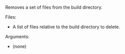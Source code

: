 Removes a set of files from the build directory.

Files:
  * A list of files relative to the build directory to delete.

Arguments:
  * (none)

